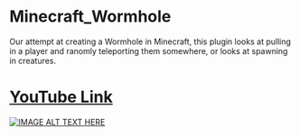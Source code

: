 # Minecraft_Wormhole
Our attempt at creating a Wormhole in Minecraft, this plugin looks at pulling in a player and ranomly teleporting them somewhere, or looks at spawning in creatures.
# [YouTube Link](https://youtu.be/AJRKtbZf1tw)
[![IMAGE ALT TEXT HERE](http://i3.ytimg.com/vi/AJRKtbZf1tw/maxresdefault.jpg)](https://youtu.be/AJRKtbZf1tw)
